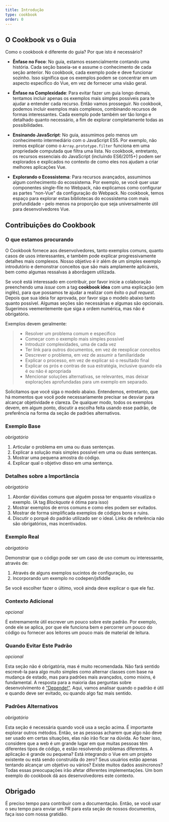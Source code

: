 ```yaml
---
title: Introdução
type: cookbook
order: 0
---
```


## O Cookbook vs o Guia

Como o cookbook é diferente do guia? Por que isto é necessário?

* **Ênfase no Foco**: No guia, estamos essencialmente contando uma história. Cada seção baseia-se e assume o conhecimento de cada seção anterior. No cookbook, cada exemplo pode e deve funcionar sozinho. Isso significa que os exemplos podem se concentrar em um aspecto específico do Vue, em vez de fornecer uma visão geral.

* **Ênfase na Complexidade**: Para evitar fazer um guia longo demais, tentamos incluir apenas os exemplos mais simples possíveis para te ajudar a entender cada recurso. Então vamos prosseguir. No cookbook, podemos incluir exemplos mais complexos, combinando recursos de formas interessantes. Cada exemplo pode também ser tão longo e detalhado quanto necessário, a fim de explorar completamente todas as possibilidades.

* **Ensinando JavaScript**: No guia, assumimos pelo menos um conhecimento intermediário com o JavaScript ES5. Por exemplo, não iremos explicar como o `Array.prototype.filter` funciona em uma propriedade computada que filtra uma lista. No cookbook, entretanto, os recursos essenciais do JavaScript (incluindo ES6/2015+) podem ser explorados e explicados no contexto de como eles nos ajudam a criar melhores aplicações Vue.

 * **Explorando o Ecossistema**: Para recursos avançados, assumimos algum conhecimento do ecossistema. Por exemplo, se você quer usar componentes single-file no Webpack, não explicamos como configurar as partes "non-Vue" da configuração do Webpack. No cookbook, temos espaço para explorar estas bibliotecas do ecossistema com mais profundidade - pelo menos na proporção que seja universalmente útil para desenvolvedores Vue.

## Contribuições do Cookbook 

### O que estamos procurando

O Cookbook fornece aos desenvolvedores, tanto exemplos comuns, quanto casos de usos interessantes, e também pode explicar progressivamente detalhes mais complexos. Nosso objetivo é ir além de um simples exemplo introdutório e demonstrar conceitos que são mais amplamente aplicáveis, bem como algumas ressalvas à abordagem utilizada.

Se você está interessado em contribuir, por favor inicie a colaboração preenchendo uma *issue* com a tag **cookbook idea** com uma explicação (em inglês), para que possamos te ajudar a realizar com êxito o *pull request*. Depois que sua ideia for aprovada, por favor siga o modelo abaixo tanto quanto possível. Algumas seções são necessárias e algumas são opcionais. Sugerimos veementemente que siga a ordem numérica, mas não é obrigatório.

Exemplos devem geralmente:

> * Resolver um problema comum e específico
> * Começar com o exemplo mais simples possível
> * Introduzir complexidades, uma de cada vez
> * Ter link para outros documentos, em vez de reexplicar conceitos
> * Descrever o problema, em vez de assumir a familiaridade
> * Explicar o processo, em vez de explicar só o resultado final
> * Explicar os prós e contras de sua estratégia, inclusive quando ela é ou não é apropriada
> * Mencionar soluções alternativas, se relevantes, mas deixar explorações aprofundadas para um exemplo em separado.

Solicitamos que você siga o modelo abaixo. Entendemos, entretanto, que há momentos que você pode necessariamente precisar se desviar para alcançar objetividade e clareza. De qualquer modo, todos os exemplos devem, em algum ponto, discutir a escolha feita usando esse padrão, de preferência na forma da seção de padrões alternativos.

### Exemplo Base

_obrigatório_

1.  Articular o problema em uma ou duas sentenças. 
2.  Explicar a solução mais simples possível em uma ou duas sentenças.
3.  Mostrar uma pequena amostra do código.
4.  Explicar qual o objetivo disso em uma sentença.

### Detalhes sobre a Importância

_obrigatório_

1.  Abordar dúvidas comuns que alguém possa ter enquanto visualiza o exemplo. (A tag *Blockquote* é ótima para isso)
2.  Mostrar exemplos de erros comuns e como eles podem ser evitados.
3.  Mostrar de forma simplificada exemplos de códigos bons e ruins.
4.  Discutir o porquê do padrão utilizado ser o ideal. Links de referência não são obrigatórios, mas incentivados.

### Exemplo Real 

_obrigatório_

Demonstrar que o código pode ser um caso de uso comum ou interessante, através de:

1.  Através de alguns exemplos sucintos de configuração, ou
2.  Incorporando um exemplo no codepen/jsfiddle 

Se você escolher fazer o último, você ainda deve explicar o que ele faz.

### Contexto Adicional

_opcional_

É extremamente útil escrever um pouco sobre este padrão. Por exemplo, onde ele se aplica, por que ele funciona bem e percorrer um pouco do código ou fornecer aos leitores um pouco mais de material de leitura.

### Quando Evitar Este Padrão

_opcional_

Esta seção não é obrigatória, mas é muito recomendada. Não fará sentido escrevê-la para algo muito simples como alternar classes com base na mudança de estado, mas para padrões mais avançados, como mixins, é fundamental. A resposta para a maioria das perguntas sobre desenvolvimento é ["Depende!"](https://codepen.io/rachsmith/pen/YweZbG). Aqui, vamos analisar quando o padrão é útil e quando deve ser evitado, ou quando algo faz mais sentido.

### Padrões Alternativos

_obrigatório_

Esta seção é necessária quando você usa a seção acima. É importante explorar outros métodos. Então, se as pessoas acharem que algo não deve ser usado em certas situações, elas não irão ficar na dúvida. Ao fazer isso, considere que a web é um grande lugar em que muitas pessoas têm diferentes tipos de código, e estão resolvendo problemas diferentes. A aplicação é grande ou pequena? Está integrando o Vue em um projeto existente ou está sendo construída do zero? Seus usuários estão apenas tentando alcançar um objetivo ou vários? Existe muitos dados assíncronos? Todas essas preocupações irão afetar diferentes implementações. Um bom exemplo do cookbook dá aos desenvolvedores este contexto.

## Obrigado

É preciso tempo para contribuir com a documentação. Então, se você usar o seu tempo para enviar um PR para esta seção de nossos documentos, faça isso com nossa gratidão.
